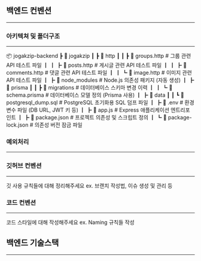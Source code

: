 ## 백엔드 컨벤션
---

### 아키텍쳐 및 폴더구조
---
📦 jogakzip-backend
 ┣ 📂 jogakzip
 ┃ ┣ 📂 http
 ┃ ┃ ┣ 📄 groups.http        # 그룹 관련 API 테스트 파일
 ┃ ┃ ┣ 📄 posts.http         # 게시글 관련 API 테스트 파일
 ┃ ┃ ┣ 📄 comments.http      # 댓글 관련 API 테스트 파일
 ┃ ┃ ┗ 📄 image.http         # 이미지 관련 API 테스트 파일
 ┃ ┣ 📂 node_modules         # Node.js 의존성 패키지 (자동 생성)
 ┃ ┣ 📂 prisma
 ┃ ┃ ┣ 📂 migrations         # 데이터베이스 스키마 변경 이력
 ┃ ┃ ┗ 📄 schema.prisma      # 데이터베이스 모델 정의 (Prisma 사용)
 ┃ ┣ 📂 data
 ┃ ┃ ┗ 📄 postgresql_dump.sql # PostgreSQL 초기화용 SQL 덤프 파일
 ┃ ┣ 📄 .env                 # 환경 변수 파일 (DB URL, JWT 키 등)
 ┃ ┣ 📄 app.js               # Express 애플리케이션 엔트리포인트
 ┃ ┣ 📄 package.json         # 프로젝트 의존성 및 스크립트 정의
 ┃ ┗ 📄 package-lock.json    # 의존성 버전 잠금 파일


### 예외처리
---



### 깃허브 컨벤션
---
깃 사용 규칙들에 대해 정리해주세요
ex. 브랜치 작성법, 이슈 생성 및 관리 등


### 코드 컨벤션
---
코드 스타일에 대해 작성해주세요
ex. Naming 규칙들 작성 

## 백엔드 기술스택
---

